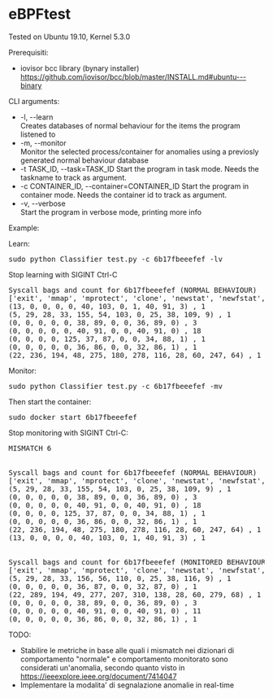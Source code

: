 # eBPFtest

Tested on Ubuntu 19.10, Kernel 5.3.0

Prerequisiti:

- iovisor bcc library (bynary installer)
https://github.com/iovisor/bcc/blob/master/INSTALL.md#ubuntu---binary

CLI arguments:

- -l, --learn           
Creates databases of normal behaviour for the items the
                        program listened to
-   -m, --monitor         
Monitor the selected process/container for anomalies
                        using a previosly generated normal behaviour database
- -t TASK_ID, --task=TASK_ID 
Start the program in task mode. Needs the taskname to
                        track as argument.
- -c CONTAINER_ID, --container=CONTAINER_ID
Start the program in container mode. Needs the
                        container id to track as argument.
-  -v, --verbose         
Start the program in verbose mode, printing more info

Example:

Learn:
<pre>sudo python Classifier_test.py -c 6b17fbeeefef -lv
</pre>
Stop learning with SIGINT Ctrl-C
<pre>Syscall bags and count for 6b17fbeeefef (NORMAL BEHAVIOUR)
[&apos;exit&apos;, &apos;mmap&apos;, &apos;mprotect&apos;, &apos;clone&apos;, &apos;newstat&apos;, &apos;newfstat&apos;, &apos;close&apos;, &apos;access&apos;, &apos;prctl&apos;, &apos;getdents&apos;, &apos;openat&apos;]
(13, 0, 0, 0, 0, 40, 103, 0, 1, 40, 91, 3) , 1
(5, 29, 28, 33, 155, 54, 103, 0, 25, 38, 109, 9) , 1
(0, 0, 0, 0, 0, 38, 89, 0, 0, 36, 89, 0) , 3
(0, 0, 0, 0, 0, 40, 91, 0, 0, 40, 91, 0) , 18
(0, 0, 0, 0, 125, 37, 87, 0, 0, 34, 88, 1) , 1
(0, 0, 0, 0, 0, 36, 86, 0, 0, 32, 86, 1) , 1
(22, 236, 194, 48, 275, 180, 278, 116, 28, 60, 247, 64) , 1
</pre>
Monitor:
<pre>sudo python Classifier_test.py -c 6b17fbeeefef -mv</pre>
Then start the container:
<pre>sudo docker start 6b17fbeeefef</pre>
Stop monitoring with SIGINT Ctrl-C:
<pre>MISMATCH 6


Syscall bags and count for 6b17fbeeefef (NORMAL BEHAVIOUR)
[&apos;exit&apos;, &apos;mmap&apos;, &apos;mprotect&apos;, &apos;clone&apos;, &apos;newstat&apos;, &apos;newfstat&apos;, &apos;close&apos;, &apos;access&apos;, &apos;prctl&apos;, &apos;getdents&apos;, &apos;openat&apos;]
(5, 29, 28, 33, 155, 54, 103, 0, 25, 38, 109, 9) , 1
(0, 0, 0, 0, 0, 38, 89, 0, 0, 36, 89, 0) , 3
(0, 0, 0, 0, 0, 40, 91, 0, 0, 40, 91, 0) , 18
(0, 0, 0, 0, 125, 37, 87, 0, 0, 34, 88, 1) , 1
(0, 0, 0, 0, 0, 36, 86, 0, 0, 32, 86, 1) , 1
(22, 236, 194, 48, 275, 180, 278, 116, 28, 60, 247, 64) , 1
(13, 0, 0, 0, 0, 40, 103, 0, 1, 40, 91, 3) , 1


Syscall bags and count for 6b17fbeeefef (MONITORED BEHAVIOUR)
[&apos;exit&apos;, &apos;mmap&apos;, &apos;mprotect&apos;, &apos;clone&apos;, &apos;newstat&apos;, &apos;newfstat&apos;, &apos;close&apos;, &apos;access&apos;, &apos;prctl&apos;, &apos;getdents&apos;, &apos;openat&apos;]
(5, 29, 28, 33, 156, 56, 110, 0, 25, 38, 116, 9) , 1
(0, 0, 0, 0, 0, 36, 87, 0, 0, 32, 87, 0) , 1
(22, 289, 194, 49, 277, 207, 310, 138, 28, 60, 279, 68) , 1
(0, 0, 0, 0, 0, 38, 89, 0, 0, 36, 89, 0) , 3
(0, 0, 0, 0, 0, 40, 91, 0, 0, 40, 91, 0) , 11
(0, 0, 0, 0, 0, 36, 86, 0, 0, 32, 86, 1) , 1
</pre>
TODO:
- Stabilire le metriche in base alle quali i mismatch nei dizionari di comportamento "normale" e comportamento monitorato sono considerati un'anomalia, secondo quanto visto in https://ieeexplore.ieee.org/document/7414047
- Implementare la modalita' di segnalazione anomalie in real-time